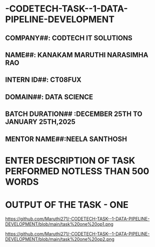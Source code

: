 # -CODETECH-TASK--1-DATA-PIPELINE-DEVELOPMENT

## COMPANY##: CODTECH IT SOLUTIONS

## NAME##: KANAKAM MARUTHI NARASIMHA RAO

## INTERN ID##: CT08FUX

## DOMAIN##: DATA SCIENCE

## BATCH DURATION## :DECEMBER 25TH TO JANUARY 25TH,2025

## MENTOR NAME##:NEELA SANTHOSH

# ENTER DESCRIPTION OF TASK PERFORMED NOTLESS THAN 500 WORDS

# OUTPUT OF THE TASK - ONE

https://github.com/Maruthi271/-CODETECH-TASK--1-DATA-PIPELINE-DEVELOPMENT/blob/main/task%20one%20op1.png

https://github.com/Maruthi271/-CODETECH-TASK--1-DATA-PIPELINE-DEVELOPMENT/blob/main/task%20one%20op2.png

